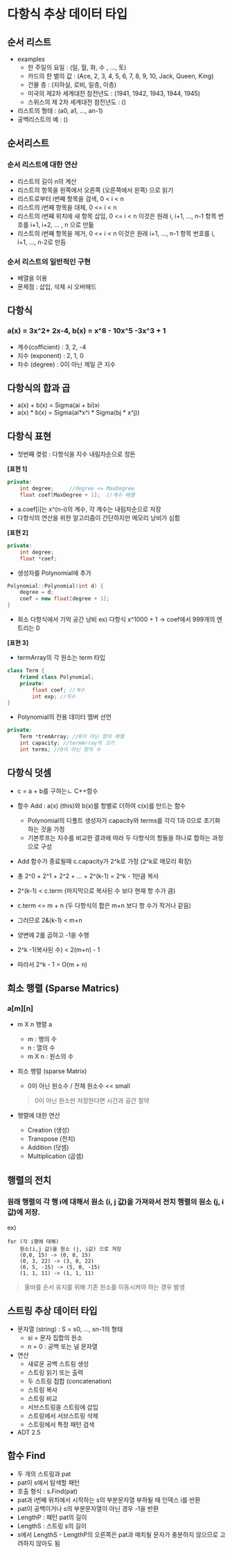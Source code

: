 # 다항식 추상 데이터 타입
## 순서 리스트
* examples
  * 한 주일의 요일 : (일, 월, 화, 수 , ..., 토)
  * 카드의 한 벌의 값 : (Ace, 2, 3, 4, 5, 6, 7, 8, 9, 10, Jack, Queen, King)
  * 건물 층 : (지하실, 로비, 일층, 이층)
  * 미국의 제2차 세계대전 참전년도 : (1941, 1942, 1943, 1944, 1945)
  * 스위스의 제 2차 세계대전 참전년도 : ()
* 리스트의 형태 : (a0, a1, ..., an-1)
* 공백리스트의 예 : ()

## 순서리스트
### 순서 리스트에 대한 연산
* 리스트의 길이 n의 계산
* 리스트의 항목을 왼쪽에서 오른쪽 (오른쪽에서 왼쪽) 으로 읽기
* 리스트로부터 i번째 항목을 검색, 0 < i < n
* 리스트의 i번째 항목을 대체, 0 <= i < n
* 리스트의  i번째 위치에 새 항목 삽임, 0 <= i < n 이것은 원래 i, i+1, ..., n-1 항목 번호를 i+1, i+2, ... , n 으로 만듦
* 리스트의 i번째 항목을 제거, 0 <= i < n 이것은 원래 i+1, ..., n-1 항목 번호를 i, i+1, ..., n-2로 만듬

### 순서 리스트의 일반적인 구현
* 배열을 이용
* 문제점 : 삽입, 삭제 시 오버헤드

## 다항식
### a(x) = 3x^2+ 2x-4, b(x) = x^8 - 10x^5 -3x^3 + 1
* 계수(cofficient) : 3, 2, -4
* 지수 (exponent) : 2, 1, 0
* 차수 (degree) : 0이 아닌 제일 큰 지수

## 다항식의 합과 곱
* a(x) + b(x) = Sigma(ai + bi)xi
* a(x) * b(x) = Sigma(ai*x^i * Sigma(bj * x^j))

## 다항식 표현
* 첫번째 겾렁 : 다항식을 지수 내림차순으로 정돈

**[표현 1]**
```c++
private:
    int degree;     //degree <= MaxDegree
    float coef[MaxDegree + 1];  //계수 배열
```
* a.coef[i]는 x^(n-i)의 계수, 각 계수는 내림차순으로 저장
* 다항식의 연산을 위한 알고리즘이 간단하지만 메모리 낭비가 심함

**[표현 2]**
```C++
private:
    int degree;
    float *coef;
```

* 생성자를 Polynomial에 추가
```C++
Polynomial::Polynomial(int d) {
    degree = d;
    coef = new float[degree + 1];
}
```
* 희소 다항식에서 기억 공간 낭비
ex) 다항식 x^1000 + 1
-> coef에서 999개의 엔트리는 0

**[표현 3]**
* termArray의 각 원소는 term 타입
```C++
class Term {
    friend class Polynomial;
    private:
        float coef; //계수
        int exp; //지수
}
```

* Polynomial의 전용 데이터 멤버 선언
```C++
private:
    Term *tremArray; //0이 아닌 항의 배열
    int capacity; //termArray의 크기
    int terms; //0이 아닌 항의 수
```

## 다항식 덧셈
* c = a + b를 구하는ㄴ C++함수
* 함수 Add : a(x) (this)와  b(x)를 항별로 더하여 c(x)를 만드는 함수
  * Polynomial의 디폴트 생성자가 capacity와 terms를 각각 1과 0으로 초기화하는 것을 가정
  * 기본루프는 지수를 비교한 결과에 따라 두 다항식의 항들을 하나로 합하는 과정으로 구성

* Add 함수가 종료될때 c.capacity가 2^k로 가정 (2^k로 메모리 확장)
* 총 2^0 + 2^1 + 2^2 + ... + 2^(k-1) = 2^k - 1만큼 복사
* 2^(k-1) < c.term (마지막으로 복사된 수 보다 현재 항 수가 큼)
* c.term <= m + n (두 다항식의 합은 m+n 보다 항 수가 작거나 같음)
* 그러므로 2&(k-1) < m+n
* 양변에 2를 곱하고 -1을 수행
* 2^k -1(복사된 수) < 2(m+n) - 1
* 따라서 2^k - 1 = O(m + n)

## 희소 행렬 (Sparse Matrics)
### a[m][n]
* m X n 행렬 a
  * m : 행의 수
  * n : 열의 수
  * m X n : 원소의 수
* 희소 행렬 (sparse Matrix)
  * 0이 아닌 원소수 / 전체 원소수 << small
   > 0이 아닌 원소만 저장한다면 시간과 공간 절약

* 행렬에 대한 연산
  * Creation (생성)
  * Transpose (전치)
  * Addition (덧셈)
  * Multiplication (곱셈)

## 행렬의 전치
### 원래 행렬의 각 행 i에 대해서 원소 (i, j 값)을 가져와서 전치 행렬의 원소 (j, i 값)에 저장.
ex)
```
for (각 i행에 대해)
    원소(i,j 값)을 원소 (j, i값) 으로 저장
    (0,0, 15) -> (0, 0, 15)
    (0, 3, 22) -> (3, 0, 22)
    (0, 5, -15) -> (5, 0, -15)
    (1, 1, 11) -> (1, 1, 11)
```
> 올바를 순서 유지를 위해 기존 원소를 이동시켜야 하는 경우 발생

## 스트링 추상 데이터 타입
* 문자열 (string) : S = s0, ..., sn-1의 형태
  * si = 문자 집합의 원소
  * n = 0 : 공백 또는 널 문자열
* 연산
  * 새로운 공백 스트링 생성
  * 스트링 읽기 또는 출력
  * 두 스트링 접합 (concatenation)
  * 스트링 복사
  * 스트링 비교
  * 서브스트링을 스트링에 삽입
  * 스트링에서 서브스트링 삭제
  * 스트링에서 특정 패턴 검색
* ADT 2.5

## 함수 Find
* 두 개의 스트링과 pat
* pat이 s에서 탐색할 패턴
* 호출 형식 : s.Find(pat)
* pat과 i번째 위치에서 시작하는 s의 부분문자열 부하될 때 인덱스 i를 반환
* pat이 공백이거나 s의 부분문자열이 아닌 경우 -1을 반환
* LengthP : 패턴 pat의 길이
* LengthS : 스트링 s의 길이
* s에서 LengthS - LengthP의 오른쪽은 pat과 매치될 문자가 충분하지 않으므로 고려하지 않아도 됨

